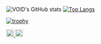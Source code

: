 ![VOID's GitHub stats](https://github-readme-stats.vercel.app/api?username=csenet&count_private=true&show_icons=true)
[![Top Langs](https://github-readme-stats.vercel.app/api/top-langs/?username=csenet&layout=compact)](https://github.com/anuraghazra/github-readme-stats)

[![trophy](https://github-profile-trophy.vercel.app/?username=csenet)](https://github.com/ryo-ma/github-profile-trophy)

<p align="left"> 
   <a href="http://twitter.com/KOU3141592">
    <img height="20" src="https://img.shields.io/twitter/follow/KOU3141592?label=Twitter&logo=twitter&style=flat" />
  </a>
   <a href="https://github.com/csenet">
    <img height="20" src="https://img.shields.io/github/followers/csenet?label=follow&logo=github&style=flat" />
  </a>
</p>

